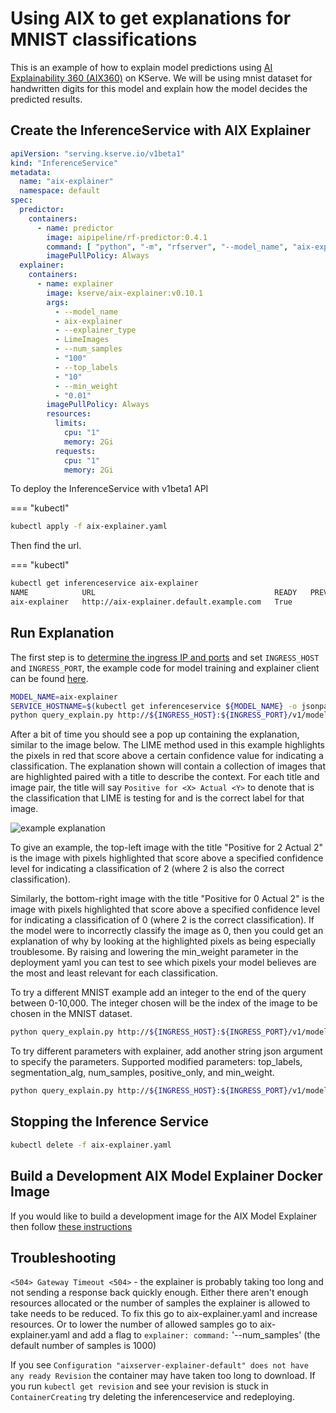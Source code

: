 # Using AIX to get explanations for MNIST classifications

This is an example of how to explain model predictions using [AI Explainability 360 (AIX360)](https://ai-explainability-360.org/) on KServe.
We will be using mnist dataset for handwritten digits for this model and explain how the model decides the predicted results.

## Create the InferenceService with AIX Explainer

```yaml
apiVersion: "serving.kserve.io/v1beta1"
kind: "InferenceService"
metadata:
  name: "aix-explainer"
  namespace: default
spec:
  predictor:
    containers:
      - name: predictor
        image: aipipeline/rf-predictor:0.4.1
        command: [ "python", "-m", "rfserver", "--model_name", "aix-explainer" ]
        imagePullPolicy: Always
  explainer:
    containers:
      - name: explainer
        image: kserve/aix-explainer:v0.10.1
        args:
          - --model_name
          - aix-explainer
          - --explainer_type
          - LimeImages
          - --num_samples
          - "100"
          - --top_labels
          - "10"
          - --min_weight
          - "0.01"
        imagePullPolicy: Always
        resources:
          limits:
            cpu: "1"
            memory: 2Gi
          requests:
            cpu: "1"
            memory: 2Gi
``` 
To deploy the InferenceService with v1beta1 API

=== "kubectl"
```bash
kubectl apply -f aix-explainer.yaml
```

Then find the url.

=== "kubectl"
```bash
kubectl get inferenceservice aix-explainer
NAME            URL                                        READY   PREV   LATEST   PREVROLLEDOUTREVISION   LATESTREADYREVISION                     AGE
aix-explainer   http://aix-explainer.default.example.com   True           100                              aix-explainer-predictor-default-00001   43m
```

## Run Explanation
The first step is to [determine the ingress IP and ports](../../../../get_started/first_isvc.md#4-determine-the-ingress-ip-and-ports) and set `INGRESS_HOST` and `INGRESS_PORT`, the example code for model training and explainer client can be found [here](https://github.com/kserve/kserve/blob/master/docs/samples/explanation/aix/mnist).

```bash
MODEL_NAME=aix-explainer
SERVICE_HOSTNAME=$(kubectl get inferenceservice ${MODEL_NAME} -o jsonpath='{.status.url}' | cut -d "/" -f 3)
python query_explain.py http://${INGRESS_HOST}:${INGRESS_PORT}/v1/models/${MODEL_NAME}:explain ${SERVICE_HOSTNAME}
```

After a bit of time you should see a pop up containing the explanation, similar to the image below. The LIME method used in this example highlights the pixels in red that score above a certain confidence value for indicating a classification. The explanation shown will contain a collection of images that are highlighted paired with a title to describe the context. For each title and image pair, the title will say `Positive for <X> Actual <Y>` to denote that <X> is the classification that LIME is testing for and <Y> is the correct label for that image.
  
![example explanation](aix-explanation.png)

To give an example, the top-left image with the title "Positive for 2 Actual 2" is the image with pixels highlighted that score above a specified confidence level for indicating a classification of 2 (where 2 is also the correct classification). 

Similarly, the bottom-right image with the title "Positive for 0 Actual 2" is the image with pixels highlighted that score above a specified confidence level for indicating a classification of 0 (where 2 is the correct classification). If the model were to incorrectly classify the image as 0, then you could get an explanation of why by looking at the highlighted pixels as being especially troublesome. By raising and lowering the min_weight parameter in the deployment yaml you can test to see which pixels your model believes are the most and least relevant for each classification.

To try a different MNIST example add an integer to the end of the query between 0-10,000. The integer chosen will be the index of the image to be chosen in the MNIST dataset.

```bash
python query_explain.py http://${INGRESS_HOST}:${INGRESS_PORT}/v1/models/${MODEL_NAME}:explain ${SERVICE_HOSTNAME} 100
```
To try different parameters with explainer, add another string json argument to specify the parameters. Supported modified parameters: top_labels, segmentation_alg, num_samples, positive_only, and min_weight. 

```bash
python query_explain.py http://${INGRESS_HOST}:${INGRESS_PORT}/v1/models/${MODEL_NAME}:explain ${SERVICE_HOSTNAME} 100 '{"top_labels":"10"}'

```

## Stopping the Inference Service

```bash
kubectl delete -f aix-explainer.yaml
```

## Build a Development AIX Model Explainer Docker Image

If you would like to build a development image for the AIX Model Explainer then follow [these instructions](https://github.com/kserve/kserve/tree/release-0.10/python/aixexplainer/README.md#build-a-development-aix-model-explainer-docker-image)

## Troubleshooting

`<504> Gateway Timeout <504>` - the explainer is probably taking too long and not sending a response back quickly enough. Either there aren't enough resources allocated or the number of samples the explainer is allowed to take needs to be reduced. To fix this go to aix-explainer.yaml and increase resources. Or to lower the number of allowed samples go to aix-explainer.yaml and add a flag to `explainer: command:` '--num_samples' (the default number of samples is 1000)

If you see `Configuration "aixserver-explainer-default" does not have any ready Revision` the container may have taken too long to download. If you run `kubectl get revision` and see your revision is stuck in `ContainerCreating` try deleting the inferenceservice and redeploying.
